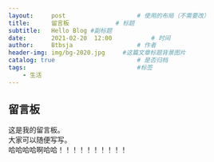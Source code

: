 ```yaml
---
layout:     post   				    # 使用的布局（不需要改）
title:      留言板				# 标题 
subtitle:   Hello Blog #副标题
date:       2021-02-20 	12:00			# 时间
author:     Btbsja					# 作者
header-img: img/bg-2020.jpg 	#这篇文章标题背景图片
catalog: true 						# 是否归档
tags:								#标签
    - 生活
---
```


## 留言板

这是我的留言板。  
大家可以随便写写。  
哈哈哈哈啊哈哈！！！！！！！！！！
